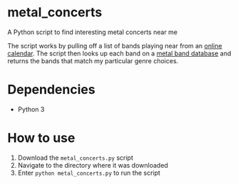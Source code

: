 # metal_concerts
A Python script to find interesting metal concerts near me

The script works by pulling off a list of bands playing near from an [online calendar](http://www.wrekage.org/events.php).
The script then looks up each band on a [metal band database](http://www.metal-archives.com/) and returns the bands that match my particular genre choices.

# Dependencies
* Python 3

# How to use
1. Download the `metal_concerts.py` script
2. Navigate to the directory where it was downloaded
3. Enter `python metal_concerts.py` to run the script
